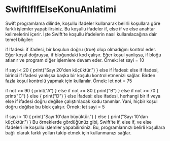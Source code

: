 # SwiftIfIfElseKonuAnlatimi
Swift programlama dilinde, koşullu ifadeler kullanarak belirli koşullara göre farklı işlemler yapabilirsiniz. Bu koşullu ifadeler if, else if ve else anahtar kelimelerini içerir. İşte Swift'te koşullu ifadelerin nasıl kullanılacağına dair temel bilgiler:

if İfadesi:
if ifadesi, bir koşulun doğru (true) olup olmadığını kontrol eder. Eğer koşul doğruysa, if bloğundaki kod çalışır. Eğer koşul yanlışsa, if bloğu atlanır ve program diğer işlemlere devam eder.
Örnek:
let sayi = 10

if sayi < 20 {
    print("Sayı 20'den küçüktür.")
}
else if İfadesi:
else if ifadesi, birinci if ifadesi yanlışsa başka bir koşulu kontrol etmenizi sağlar. Birden fazla koşul kontrolü yapmak için kullanılır.
Örnek:
let not = 75

if not >= 90 {
    print("A")
} else if not >= 80 {
    print("B")
} else if not >= 70 {
    print("C")
} else {
    print("D")
}
else İfadesi:
else ifadesi, herhangi bir if veya else if ifadesi doğru değilse çalıştırılacak kodu tanımlar. Yani, hiçbir koşul doğru değilse bu blok çalışır.
Örnek:
let sayi = 5

if sayi > 10 {
    print("Sayı 10'dan büyüktür.")
} else {
    print("Sayı 10'dan küçüktür.")
}
Bu örneklerde gördüğünüz gibi, Swift'te if, else if, ve else ifadeleri ile koşullu işlemler yapabilirsiniz. Bu, programlarınızı belirli koşullara bağlı olarak farklı yolları takip etmek için kullanmanızı sağlar.
